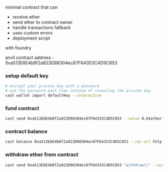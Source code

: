 minimal contract that can

- receive ether
- send ether to contract owner
- handle transactions fallback
- uses custom errors
- deployment script

with foundry

<!--  -->

anvil contract address - 0xa513E6E4b8f2a923D98304ec87F64353C4D5C853

### setup default key

```bash
# encrypt your private key with a password
# use the password each time instead of revealing the private key
cast wallet import defaultKey --interactive
```

### fund contract

```bash
cast send 0xa513E6E4b8f2a923D98304ec87F64353C4D5C853 --value 0.01ether --from 0xf39Fd6e51aad88F6F4ce6aB8827279cffFb92266 --account defaultKey --rpc-url http://127.0.0.1:8545
```

### contract balance

```bash
cast balance 0xa513E6E4b8f2a923D98304ec87F64353C4D5C853 --rpc-url http://127.0.0.1:8545
```

### withdraw ether from contract

```bash
cast send 0xa513E6E4b8f2a923D98304ec87F64353C4D5C853 "withdraw()" --account defaultKey --rpc-url
```
